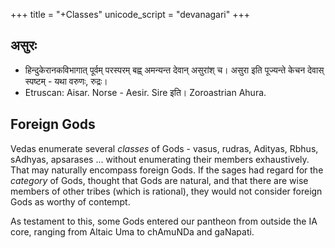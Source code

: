 +++
title = "+Classes"
unicode_script = "devanagari"
+++

## असुरः
- हिन्दुकेरानकविभागात् पूर्वम् परस्परम् बह्व् अमन्यन्त देवान् असुरांश् च। असुरा इति पूज्यन्ते केचन देवास् स्पष्टम् - यथा वरुणः, रुद्रः।
- Etruscan: Aisar. Norse - Aesir. Sire इति। Zoroastrian Ahura. 

## Foreign Gods
Vedas enumerate several *classes* of Gods - vasus, rudras, Adityas, Rbhus, sAdhyas, apsarases ... without enumerating their members exhaustively. That may naturally encompass foreign Gods. If the sages had regard for the *category* of Gods, thought that Gods are natural, and that there are wise members of other tribes (which is rational), they would not consider foreign Gods as worthy of contempt.

As testament to this, some Gods entered our pantheon from outside the IA core, ranging from Altaic Uma to chAmuNDa and gaNapati.